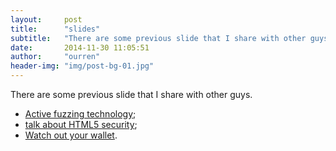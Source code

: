 ```yaml
---
layout:     post
title:      "slides"
subtitle:   "There are some previous slide that I share with other guys."
date:       2014-11-30 11:05:51
author:     "ourren"
header-img: "img/post-bg-01.jpg"
---
```


There are some previous slide that I share with other guys.

+ [Active fuzzing technology](https://speakerdeck.com/ourren/qian-tan-activexlou-dong-fen-xi-yu-wa-jue);
+ [talk about HTML5 security](https://speakerdeck.com/ourren/talk-about-html5-security);
+ [Watch out your wallet](https://speakerdeck.com/ourren/popular-science-share).

<!-- more -->

